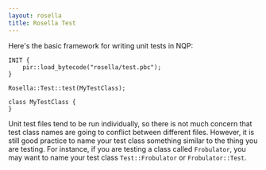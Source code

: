 ```yaml
---
layout: rosella
title: Rosella Test
---
```


Here's the basic framework for writing unit tests in NQP:

    INIT {
        pir::load_bytecode("rosella/test.pbc");
    }

    Rosella::Test::test(MyTestClass);

    class MyTestClass {
    }

Unit test files tend to be run individually, so there is not much concern
that test class names are going to conflict between different files. However,
it is still good practice to name your test class something similar to the
thing you are testing. For instance, if you are testing a class called
`Frobulator`, you may want to name your test class `Test::Frobulator` or
`Frobulator::Test`.


